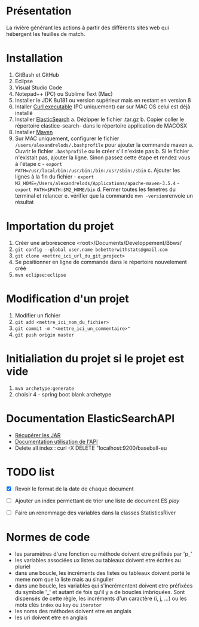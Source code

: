 
# Présentation

La rivière générant les actions à partir des différents sites web qui hébergent les feuilles de match.



# Installation
1. GitBash et GitHub
2. Eclipse
3. Visual Studio Code
4. Notepad++ (PC) ou Sublime Text (Mac)
5. Installer le JDK 8u181 ou version supérieur mais en restant en version 8
6. Intaller [Curl executable]( https://develop.zendesk.com/hc/en-us/articles/360001068567-Installing-and-using-cURL#install) (PC uniquement) car sur MAC OS celui est déjà installé
7. Installer [ElasticSearch](https://www.elastic.co/downloads/elasticsearch)
    a. Dézipper le fichier .tar.gz
    b. Copier coller le répertoire elastice-search-<version> dans le répertoire application de MACOSX
8. Installer [Maven](https://maven.apache.org/download.cgi)
9. Sur MAC uniquement, configurer le fichier `/users/alexandrelods/.bashprofile` pour ajouter la commande maven
    a. Ouvrir le fichier `.bashprofile` ou le créer s'il n'existe pas
    b. Si le fichier n'existait pas, ajouter la ligne. Sinon passez cette étape et rendez vous à l'étape c
        - `export PATH=/usr/local/bin:/usr/bin:/bin:/usr/sbin:/sbin`
    c. Ajouter les lignes à la fin du fichier
        - `export M2_HOME=/Users/alexandrelods/Applications/apache-maven-3.5.4`
        - `export PATH=$PATH:$M2_HOME/bin`
    d. Fermer toutes les fenetres du terminal et relancer
    e. vérifier que la commande `mvn -version`renvoie un résultat



# Importation du projet
1. Créer une arborescence \<root\>/Documents/Developpement/Bbws/
2. `git config --global user.name bebetterwithstats@gmail.com`
3. `git clone <mettre_ici_url_du_git_project>`
4. Se positionner en ligne de commande dans le répertoire nouvelement créé
5. `mvn eclipse:eclipse`

# Modification d'un projet
1. Modifier un fichier
2. `git add <mettre_ici_nom_du_fichier>`
3. `git commit -m "<mettre_ici_un_commentaire>"`
4. `git push origin master`


# Initialiation du projet si le projet est vide
1. `mvn archetype:generate`
2. choisir 4 - spring boot blank archetype




# Documentation ElasticSearchAPI
- [Récupérer les JAR](https://www.elastic.co/guide/en/elasticsearch/client/java-api/current/_maven_repository.html)
- [Documentation utilisation de l'API](https://www.elastic.co/guide/en/elasticsearch/client/java-api/current/index.html)
- Delete all index : curl -X DELETE "localhost:9200/baseball-eu


# TODO list
- [x] Revoir le format de la date de chaque document
- [ ] Ajouter un index permettant de trier une liste de document ES _play_ 
- [ ] Faire un renommage des variables dans la classes StatisticsRiver


# Normes de code
- les paramètres d'une fonction ou méthode doivent etre préfixés par 'p_'
- les variables associées ux listes ou tableaux doivent etre écrites au pluriel
- dans une boucle, les incréments des listes ou tableaux doivent porté le meme nom que la liste mais au singulier
- dans une boucle, les variables qui s'incrémentent doivent etre préfixées du symbole '_' et autant de fois qu'il y a de boucles imbriquées. Sont dispensés de cette règle, les incréments d'un caractère (i, j, ...) ou les mots clés `index` ou `key` ou `iterator`
- les noms des méthodes doivent etre en anglais
- les uri doivent etre en anglais
